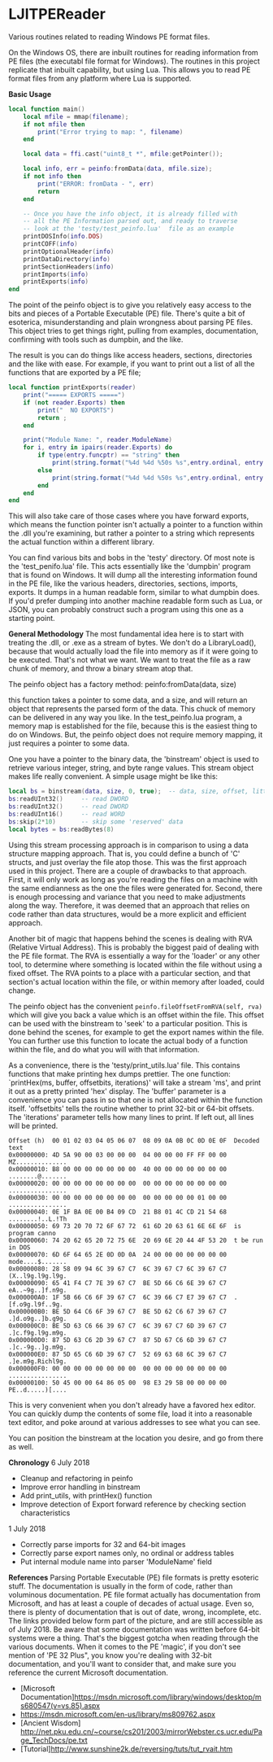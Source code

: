 # LJITPEReader
Various routines related to reading Windows PE format files.

On the Windows OS, there are inbuilt routines for reading information from PE files (the executabl file format for Windows). The routines in this project replicate that inbuilt capability, but using Lua.  This allows you to read PE format files from any platform where Lua is supported.

**Basic Usage**

```lua
local function main()
	local mfile = mmap(filename);
	if not mfile then 
		print("Error trying to map: ", filename)
	end

	local data = ffi.cast("uint8_t *", mfile:getPointer());

	local info, err = peinfo:fromData(data, mfile.size);
	if not info then
		print("ERROR: fromData - ", err)
		return
    end

    -- Once you have the info object, it is already filled with 
    -- all the PE Information parsed out, and ready to traverse
    -- look at the 'testy/test_peinfo.lua'  file as an example
    printDOSInfo(info.DOS)
	printCOFF(info)
	printOptionalHeader(info)
	printDataDirectory(info)
	printSectionHeaders(info)
	printImports(info)
	printExports(info)
end
```
The point of the peinfo object is to give you relatively easy access to the bits and 
pieces of a Portable Executable (PE) file.  There's quite a bit of esoterica, misunderstanding
and plain wrongness about parsing PE files.  This object tries to get things right, 
pulling from examples, documentation, confirming with tools such as dumpbin, and the like.

The result is you can do things like access headers, sections, directories and the like with ease.
For example, if you want to print out a list of all the functions that are exported by a PE file;

```lua
local function printExports(reader)
	print("===== EXPORTS =====")
	if (not reader.Exports) then
		print("  NO EXPORTS")
		return ;
	end

	print("Module Name: ", reader.ModuleName)
	for i, entry in ipairs(reader.Exports) do
		if type(entry.funcptr) == "string" then
			print(string.format("%4d %4d %50s %s",entry.ordinal, entry.hint, entry.name, entry.funcptr))
		else 
			print(string.format("%4d %4d %50s %s",entry.ordinal, entry.hint, entry.name, string.format("0x%08X", entry.funcptr or 0)))
		end
	end
end
```

This will also take care of those cases where you have forward exports, which means the function pointer isn't actually a pointer to a function within the .dll you're examining, but rather a pointer to a string which represents the actual
function within a different library.

You can find various bits and bobs in the 'testy' directory.  Of most note is the 'test_penifo.lua' file.  This acts 
essentially like the 'dumpbin' program that is found on Windows.  It will dump all the interesting information found in the PE file, like the various headers, directories, sections, imports, exports.  It dumps in a human readable form, similar to what dumpbin does.  If you'd prefer dumping into another machine readable form such as Lua, or JSON, you
can probably construct such a program using this one as a starting point.

**General Methodology**
The most fundamental idea here is to start with treating the .dll, or .exe as a stream of bytes.  We don't do a LibraryLoad(), because that would actually load the file into memory as if it were going to be executed.  That's not what we want.  We want to treat the file as a raw chunk of memory, and throw a binary stream atop that.

The peinfo object has a factory method: peinfo:fromData(data, size)

this function takes a pointer to some data, and a size, and will return an object that represents the parsed form of the data.  This chuck of memory can be delivered in any way you like.  In the test_peinfo.lua program, a memory map is established for the file, because this is the easiest thing to do on Windows.  But, the peinfo object does not require memory mapping, it just requires a pointer to some data.

One you have a pointer to the binary data, the 'binstream' object is used to retrieve various integer, string, and byte range values.  This stream object makes life really convenient.  A simple usage might be like this:

```lua
local bs = binstream(data, size, 0, true);  -- data, size, offset, littleendian
bs:readUInt32()     -- read DWORD
bs:readUInt32()     -- read DWORD
bs:readUInt16()     -- read WORD
bs:skip(2*10)       -- skip some 'reserved' data
local bytes = bs:readBytes(8)
```

Using this stream processing approach is in comparison to using a data structure mapping approach.  That is, you could define a bunch of 'C' structs, and just overlay the file atop those.  This was the first approach used in this project.  There are a couple of drawbacks to that approach.  First, it will only work as long as you're reading the files on a machine with the same endianness as the one the files were generated for.  Second, there is enough processing and variance that you need to make adjustments along the way.  Therefore, it was deemed that an approach that relies on code rather than data structures, would be a more explicit and efficient approach.

Another bit of magic that happens behind the scenes is dealing with RVA (Relative Virtual Address).  This is probably the biggest paid of dealing with the PE file format.  The RVA is essentially a way for the 'loader' or any other tool, to determine where something is located within the file without using a fixed offset.  The RVA points to a place with a particular section, and that section's actual location within the file, or within memory after loaded, could change.

The peinfo object has the convenient `peinfo.fileOffsetFromRVA(self, rva)` which will give you back a value which is an offset within the file.  This offset can be used with the binstream to 'seek' to a particular position.  This is done behind the scenes, for example to get the export names within the file.  You can further use this function to locate the actual body of a function within the file, and do what you will with that information.

As a convenience, there is the 'testy/print_utils.lua' file.  This contains functions that make printing hex dumps prettier.  The one function: `printHex(ms, buffer, offsetbits, iterations)' will take a stream 'ms', and print it out as a pretty printed 'hex' display.  The 'buffer' parameter is a convenience you can pass in so that one is not allocated within the function itself.  'offsetbits' tells the routine whether to print 32-bit or 64-bit offsets.  The 'iterations' parameter tells how many lines to print.  If left out, all lines will be printed.

```
Offset (h)  00 01 02 03 04 05 06 07  08 09 0A 0B 0C 0D 0E 0F  Decoded text
0x00000000: 4D 5A 90 00 03 00 00 00  04 00 00 00 FF FF 00 00  MZ..............
0x00000010: B8 00 00 00 00 00 00 00  40 00 00 00 00 00 00 00  ........@.......
0x00000020: 00 00 00 00 00 00 00 00  00 00 00 00 00 00 00 00  ................
0x00000030: 00 00 00 00 00 00 00 00  00 00 00 00 00 01 00 00  ................
0x00000040: 0E 1F BA 0E 00 B4 09 CD  21 B8 01 4C CD 21 54 68  ........!..L.!Th
0x00000050: 69 73 20 70 72 6F 67 72  61 6D 20 63 61 6E 6E 6F  is program canno
0x00000060: 74 20 62 65 20 72 75 6E  20 69 6E 20 44 4F 53 20  t be run in DOS 
0x00000070: 6D 6F 64 65 2E 0D 0D 0A  24 00 00 00 00 00 00 00  mode....$.......
0x00000080: 28 58 09 94 6C 39 67 C7  6C 39 67 C7 6C 39 67 C7  (X..l9g.l9g.l9g.
0x00000090: 65 41 F4 C7 7E 39 67 C7  BE 5D 66 C6 6E 39 67 C7  eA..~9g..]f.n9g.
0x000000A0: 1F 5B 66 C6 6F 39 67 C7  6C 39 66 C7 E7 39 67 C7  .[f.o9g.l9f..9g.
0x000000B0: BE 5D 64 C6 6F 39 67 C7  BE 5D 62 C6 67 39 67 C7  .]d.o9g..]b.g9g.
0x000000C0: BE 5D 63 C6 66 39 67 C7  6C 39 67 C7 6D 39 67 C7  .]c.f9g.l9g.m9g.
0x000000D0: 87 5D 63 C6 2D 39 67 C7  87 5D 67 C6 6D 39 67 C7  .]c.-9g..]g.m9g.
0x000000E0: 87 5D 65 C6 6D 39 67 C7  52 69 63 68 6C 39 67 C7  .]e.m9g.Richl9g.
0x000000F0: 00 00 00 00 00 00 00 00  00 00 00 00 00 00 00 00  ................
0x00000100: 50 45 00 00 64 86 05 00  98 E3 29 5B 00 00 00 00  PE..d.....)[....
```

This is very convenient when you don't already have a favored hex editor.  You can quickly dump the contents of some file, load it into a reasonable text editor, and poke around at various addresses to see what you can see.

You can position the binstream at the location you desire, and go from there as well.


**Chronology**
6 July 2018
- Cleanup and refactoring in peinfo
- Improve error handling in binstream
- Add print_utils, with printHex() function
- Improve detection of Export forward reference by checking section characteristics

1 July 2018
- Correctly parse imports for 32 and 64-bit images
- Correctly parse export names only, no ordinal or address tables
- Put internal module name into parser 'ModuleName' field

**References**
Parsing Portable Executable (PE) file formats is pretty esoteric stuff.  The documentation is usually in the form of code, rather than voluminous documentation.  PE file format actually has documentation from Microsoft, and has at least a couple of decades of actual usage.  Even so, there is plenty of documentation that is out of date, wrong, incomplete, etc.  The links provided below form part of the picture, and are still accessible as of July 2018.  Be aware that some documentation was written before 64-bit systems were a thing.  That's the biggest gotcha when reading through the various documents.  When it comes to the PE 'magic', if you don't see mention of 'PE 32 Plus", you know you're dealing with 32-bit documentation, and you'll want to consider that, and make sure you reference the current Microsoft documentation.

* [Microsoft Documentation]https://msdn.microsoft.com/library/windows/desktop/ms680547(v=vs.85).aspx
* https://msdn.microsoft.com/en-us/library/ms809762.aspx
* [Ancient Wisdom] http://net.pku.edu.cn/~course/cs201/2003/mirrorWebster.cs.ucr.edu/Page_TechDocs/pe.txt
* [Tutorial]http://www.sunshine2k.de/reversing/tuts/tut_rvait.htm
